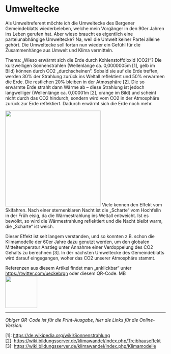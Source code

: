 # Umweltecke

Als Umweltreferent möchte ich die Umweltecke des Bergener Gemeindeblatts wiederbeleben, welche mein Vorgänger in den 90er Jahren ins Leben gerufen hat. Aber wieso braucht es eigentlich eine parteiunabhängige Umweltecke? Na, weil die Umwelt keiner Partei alleine gehört. Die Umweltecke soll fortan nun wieder ein Gefühl für die Zusammenhänge aus Umwelt und Klima vermitteln.

Thema: „Wieso erwärmt sich die Erde durch Kohlenstoffdioxid (CO2)“? Die kurzwelligen Sonnenstrahlen (Wellenlänge ca. 0,0000005m \[1\], gelb im Bild) können durch CO2 „durchscheinen“. Sobald sie auf die Erde treffen, werden 30% der Strahlung zurück ins Weltall reflektiert und 50% erwärmen die Erde. Die restlichen 20% bleiben in der Atmosphäre \[2\]. Die so erwärmte Erde strahlt dann Wärme ab – diese Strahlung ist jedoch langwelliger (Wellenlänge ca. 0,00001m \[2\], orange im Bild) und scheint nicht durch das CO2 hindurch, sondern wird vom CO2 in der Atmosphäre zurück zur Erde reflektiert. Dadurch erwärmt sich die Erde noch mehr.

<img src="k_brgn_bounded.png" width="300" height="300" />
Viele kennen den Effekt vom Skifahren. Nach einer sternenklaren Nacht ist die „Scharte“ vom Hochfelln in der Früh eisig, da die Wärmestrahlung ins Weltall entweicht. Ist es bewölkt, so wird die Wärmestrahlung reflektiert und die Nacht bleibt warm, die „Scharte“ ist weich.
    
Dieser Effekt ist seit langem verstanden, und so konnten z.B. schon die Klimamodelle der 60er Jahre dazu genutzt werden, um den globalen Mitteltemperatur Anstieg unter Annahme einer Verdoppelung des CO2 Gehalts zu berechnen \[3\]. In der nächsten Umweltecke des Gemeindeblatts wird darauf eingegangen, woher das CO2 unserer Atmosphäre stammt.

Referenzen aus diesem Artikel findet man „anklickbar“ unter https://twitter.com/ueckebrgn oder diesem QR-Code. MB <br />
<img src="ueckebrgn_qr_code.png" width="100" height="100" />

----
*Obiger QR-Code ist für die Print-Ausgabe, hier die Links für die Online-Version:*

\[1\]: https://de.wikipedia.org/wiki/Sonnenstrahlung <br /> 
\[2\]: https://wiki.bildungsserver.de/klimawandel/index.php/Treibhauseffekt <br /> 
\[3\]: https://wiki.bildungsserver.de/klimawandel/index.php/Klimamodelle <br /> 

